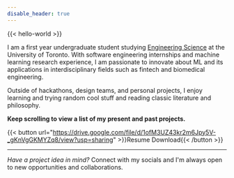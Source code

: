 ```yaml
---
disable_header: true
---
```


{{< hello-world >}}

I am a first year undergraduate student studying [Engineering Science](https://engsci.utoronto.ca/program/what-is-engsci/) at the University of Toronto. With software engineering internships and machine learning research experience, I am passionate to innovate about ML and its applications in interdisciplinary fields such as fintech and biomedical engineering.

Outside of hackathons, design teams, and personal projects, I enjoy learning and trying random cool stuff and reading classic literature and philosophy.

**Keep scrolling to view a list of my present and past projects.**

{{< button url="https://drive.google.com/file/d/1ofM3UZ43kr2m6Jpy5V-_gKnVgGKMYZq8/view?usp=sharing" >}}Resume Download{{< /button >}}

---

_Have a project idea in mind?_ Connect with my socials and I'm always open to new opportunities and collaborations.

